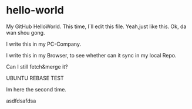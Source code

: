 # hello-world
My GitHub HelloWorld.
This time, I`ll edit this file.
Yeah,just like this.
Ok, da wan shou gong.


I write this in my PC-Company.

I write this in my Browser, to see whether can it sync in my local Repo.

Can I still fetch&merge it?



UBUNTU REBASE TEST

Im here the second time.

asdfdsafdsa
